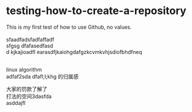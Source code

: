 # testing-how-to-create-a-repository
This is my first test of how to use Github, no values.
<br>  
sfaadfadsfadfaffadf  
sfgsg
dfafasedfasd  
d  kjkajioadfl earasdfjkaiohgdafgzkcvmkvhjsdiofbhdfneq
<br>  

<br>  
linux algorithm
<br>  
adfaf2sda   
dfafl;l;khg
的归属感
   
   大家的罚款了解了  
   打法的空间3dasfda  
   asddajfl
     
<br/>  
